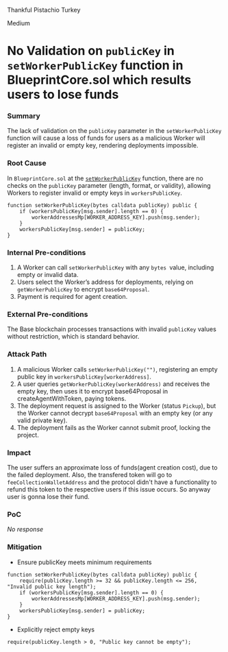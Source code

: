 Thankful Pistachio Turkey

Medium

# No Validation on `publicKey` in `setWorkerPublicKey` function in BlueprintCore.sol which results users to lose funds

### Summary

The lack of validation on the `publicKey` parameter in the `setWorkerPublicKey` function will cause a loss of funds for users as a malicious Worker will register an invalid or empty key, rendering deployments impossible.


### Root Cause

In `BlueprintCore.sol` at the [`setWorkerPublicKey`](https://github.com/sherlock-audit/2025-03-crestal-network/blob/main/crestal-omni-contracts/src/BlueprintCore.sol#L689) function, there are no checks on the `publicKey` parameter (length, format, or validity), allowing Workers to register invalid or empty keys in `workersPublicKey`.

```solidity
function setWorkerPublicKey(bytes calldata publicKey) public {
    if (workersPublicKey[msg.sender].length == 0) {
        workerAddressesMp[WORKER_ADDRESS_KEY].push(msg.sender);
    }
    workersPublicKey[msg.sender] = publicKey;
}
```

### Internal Pre-conditions

1. A Worker can call `setWorkerPublicKey` with any `bytes `value, including empty or invalid data.
2. Users select the Worker’s address for deployments, relying on `getWorkerPublicKey` to encrypt `base64Proposal`.
3. Payment is required for agent creation.



### External Pre-conditions

The Base blockchain processes transactions with invalid `publicKey` values without restriction, which is standard behavior.

### Attack Path

1. A malicious Worker calls `setWorkerPublicKey("")`, registering an empty public key in `workersPublicKey[workerAddress]`.
2. A user queries `getWorkerPublicKey(workerAddress)` and receives the empty key, then uses it to encrypt base64Proposal in createAgentWithToken, paying tokens.
3. The deployment request is assigned to the Worker (status `Pickup`), but the Worker cannot decrypt `base64Proposal` with an empty key (or any valid private key).
4. The deployment fails as the Worker cannot submit proof, locking the project.



### Impact

The user suffers an approximate loss of funds(agent creation cost), due to the failed deployment. Also, the transfered token will go to `feeCollectionWalletAddress` and the protocol didn't have a functionality to refund this token to the respective users if this issue occurs. So anyway user is gonna lose their fund.



### PoC

_No response_

### Mitigation

- Ensure publicKey meets minimum requirements
```solidity
function setWorkerPublicKey(bytes calldata publicKey) public {
    require(publicKey.length >= 32 && publicKey.length <= 256, "Invalid public key length");
    if (workersPublicKey[msg.sender].length == 0) {
        workerAddressesMp[WORKER_ADDRESS_KEY].push(msg.sender);
    }
    workersPublicKey[msg.sender] = publicKey;
}
```

- Explicitly reject empty keys

```solidity
require(publicKey.length > 0, "Public key cannot be empty");
```